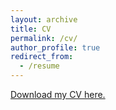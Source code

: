 ```yaml
---
layout: archive
title: CV
permalink: /cv/
author_profile: true
redirect_from:
  - /resume
---
```


[Download my CV here.](https://SashaBoguraev.github.io/files/SashaBoguraevCV.pdf)

